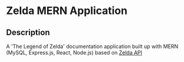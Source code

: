 # Zelda MERN Application

## Description
A 'The Legend of Zelda' documentation application built up with MERN (MySQL, Express.js, React, Node.js) based on [Zelda API](https://github.com/deliton/zelda-api)
